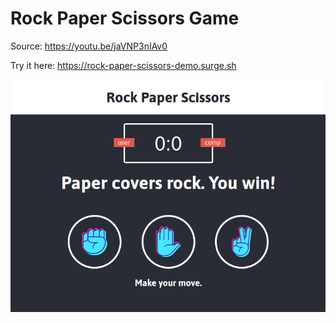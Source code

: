 # Rock Paper Scissors Game

Source: https://youtu.be/jaVNP3nIAv0

Try it here: https://rock-paper-scissors-demo.surge.sh

![Rock Paper Scissors Game](screenshot.png)
